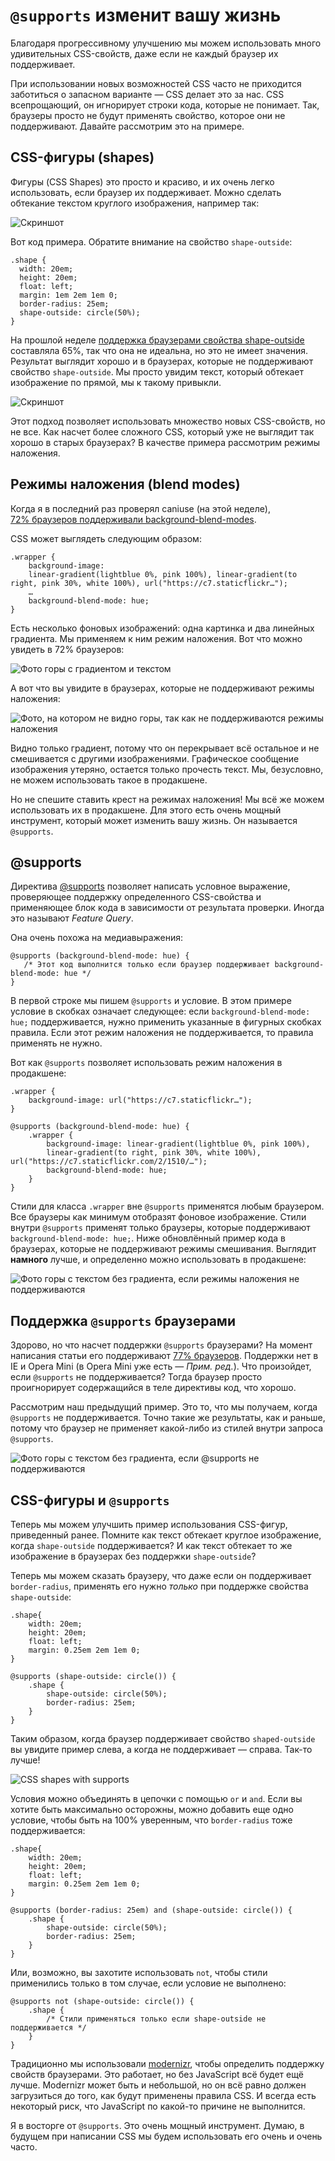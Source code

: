 # `@supports` изменит вашу жизнь

Благодаря прогрессивному улучшению мы можем использовать много удивительных CSS-свойств, даже если не каждый браузер их поддерживает.

При использовании новых возможностей CSS часто не приходится заботиться о запасном варианте — CSS делает это за нас. CSS всепрощающий, он игнорирует строки кода, которые не понимает. Так, браузеры просто не будут применять свойство, которое они не поддерживают. Давайте рассмотрим это на примере.


## CSS-фигуры (shapes)

Фигуры (CSS Shapes) это просто и красиво, и их очень легко использовать, если браузер их поддерживает. Можно сделать обтекание текстом круглого изображения, например так:

![Скриншот][Обтекание текстом круглого изображения]

Вот код примера. Обратите внимание на свойство `shape-outside`:
    
    .shape {
      width: 20em;
      height: 20em;
      float: left;
      margin: 1em 2em 1em 0;
      border-radius: 25em;
      shape-outside: circle(50%);
    }
 
На прошлой неделе [поддержка браузерами свойства shape-outside][2] составляла 65%, так что она не идеальна, но это не имеет значения. Результат выглядит хорошо и в браузерах, которые не поддерживают свойство `shape-outside`. Мы просто увидим текст, который обтекает изображение по прямой, мы к такому привыкли.

![Скриншот][Текст обтекает изображение по прямой]

Этот подход позволяет использовать множество новых CSS-свойств, но не все. Как насчет более сложного CSS, который уже не выглядит так хорошо в старых браузерах? В качестве примера рассмотрим режимы наложения.


## Режимы наложения (blend modes)

Когда я в последний раз проверял caniuse (на этой неделе), [72% браузеров поддерживали background-blend-modes][4].

CSS может выглядеть следующим образом:
    
    .wrapper {
        background-image: 
        linear-gradient(lightblue 0%, pink 100%), linear-gradient(to right, pink 30%, white 100%), url("https://c7.staticflickr…"); 
        …
        background-blend-mode: hue;
    }

Есть несколько фоновых изображений: одна картинка и два линейных градиента. Мы применяем к ним режим наложения. Вот что можно увидеть в 72% браузеров:

![Фото горы с градиентом и текстом][5]

А вот что вы увидите в браузерах, которые не поддерживают режимы наложения:

![Фото, на котором не видно горы, так как не поддерживаются режимы наложения][6]

Видно только градиент, потому что он перекрывает всё остальное и не смешивается с другими изображениями. Графическое сообщение изображения утеряно, остается только прочесть текст. Мы, безусловно, не можем использовать такое в продакшене.

Но не спешите ставить крест на режимах наложения! Мы всё же можем использовать их в продакшене. Для этого есть очень мощный инструмент, который может изменить вашу жизнь. Он называется `@supports`.


## @supports

Директива [@supports][7] позволяет написать условное выражение, проверяющее поддержку определенного CSS-свойства и применяющее блок кода в зависимости от результата проверки. Иногда это называют _Feature Query_.

Она очень похожа на медиавыражения:
    
    @supports (background-blend-mode: hue) {
       /* Этот код выполнится только если браузер поддерживает background-blend-mode: hue */
    }

В первой строке мы пишем `@supports` и условие. В этом примере условие в скобках означает следующее: если `background-blend-mode: hue;` поддерживается, нужно применить указанные в фигурных скобках правила. Если этот режим наложения не поддерживается, то правила применять не нужно.

Вот как `@supports` позволяет использовать режим наложения в продакшене:
    
    .wrapper {
        background-image: url("https://c7.staticflickr…");  
    }

    @supports (background-blend-mode: hue) {
        .wrapper {
            background-image: linear-gradient(lightblue 0%, pink 100%),
            linear-gradient(to right, pink 30%, white 100%), url("https://c7.staticflickr.com/2/1510/…");  
            background-blend-mode: hue;
        }
    }

Стили для класса `.wrapper` вне `@supports` применятся любым браузером. Все браузеры как минимум отобразят фоновое изображение. Стили внутри `@supports` применят только браузеры, которые поддерживают `background-blend-mode: hue;`. Ниже обновлённый пример кода в браузерах, которые не поддерживают режимы смешивания. Выглядит **намного** лучше, и определенно можно использовать в продакшене:

![Фото горы с текстом без градиента, если режимы наложения не поддерживаются][8]  


## Поддержка `@supports` браузерами

Здорово, но что насчет поддержки `@supports` браузерами? На момент написания статьи его поддерживают [77% браузеров][9]. Поддержки нет в IE и Opera Mini (в Opera Mini уже есть — _Прим. ред._). Что произойдет, если `@supports` не поддерживается? Тогда браузер просто проигнорирует содержащийся в теле директивы код, что хорошо.

Рассмотрим наш предыдущий пример. Это то, что мы получаем, когда `@supports` не поддерживается. Точно такие же результаты, как и раньше, потому что браузер не применяет какой-либо из стилей внутри запроса `@supports`.

![Фото горы с текстом без градиента, если @supports не поддерживаются][10]


## CSS-фигуры и `@supports`

Теперь мы можем улучшить пример использования CSS-фигур, приведенный ранее. Помните как текст обтекает круглое изображение, когда `shape-outside` поддерживается? И как текст обтекает то же изображение в браузерах без поддержки `shape-outside`?

Теперь мы можем сказать браузеру, что даже если он поддерживает `border-radius`, применять его нужно _только_ при поддержке свойства `shape-outside`:

    .shape{
        width: 20em;
        height: 20em;
        float: left;
        margin: 0.25em 2em 1em 0;
    }

    @supports (shape-outside: circle()) {
        .shape {
            shape-outside: circle(50%);
            border-radius: 25em;
        }    
    }

Таким образом, когда браузер поддерживает свойство `shaped-outside` вы увидите пример слева, а когда не поддерживает — справа. Так-то лучше!

![CSS shapes with supports][11]

Условия можно объединять в цепочки с помощью `or` и `and`. Если вы хотите быть максимально осторожны, можно добавить еще одно условие, чтобы быть на 100% уверенным, что `border-radius` тоже поддерживается:
    
    .shape{
        width: 20em;
        height: 20em;
        float: left;
        margin: 0.25em 2em 1em 0;
    }

    @supports (border-radius: 25em) and (shape-outside: circle()) {
        .shape {
            shape-outside: circle(50%);
            border-radius: 25em;
        }    
    }

Или, возможно, вы захотите использовать `not`, чтобы стили применились только в том случае, если условие не выполнено:
    
    @supports not (shape-outside: circle()) {
        .shape {
            /* Стили применяться только если shape-outside не поддерживается */
        }    
    }

Традиционно мы использовали [modernizr][12], чтобы определить поддержку свойств браузерами. Это работает, но без JavaScript всё будет ещё лучше. Modernizr может быть и небольшой, но он всё равно должен загрузиться до того, как будут применены правила CSS. И всегда есть некоторый риск, что JavaScript по какой-то причине не выполнится.

Я в восторге от `@supports`. Это очень мощный инструмент. Думаю, в будущем при написании CSS мы будем использовать его очень и очень часто.

 
[2]: http://caniuse.com/#search=shape-outside
[4]: http://caniuse.com/#search=background-blend-mode
[7]: https://developer.mozilla.org/en/docs/Web/CSS/@supports
[9]: http://caniuse.com/#search=%40supports
[12]: https://modernizr.com/


[Обтекание текстом круглого изображения]: img/css-shapes-sm.png "Обтекание текстом круглого изображения"
[Текст обтекает изображение по прямой]: img/css-shapes-fallback.png "Текст обтекает изображение по прямой"
[5]: img/blends-working-sm.png
[6]: img/blends-not-supported-sm.png "Blends modes not supported"
[8]: img/blend-modes-supports-small.jpeg
[10]: img/css-shapes-supports-fallback.small.jpeg
[11]: img/shapes-side-by-side-sm.png "CSS shapes with supports"
